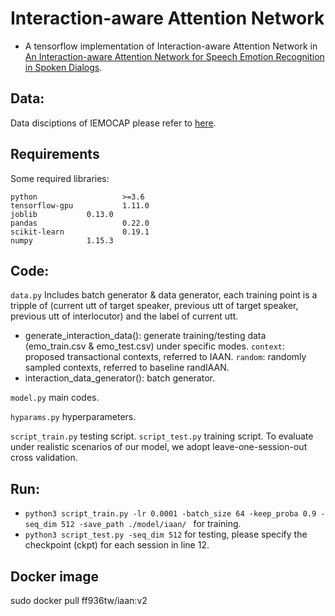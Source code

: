 # Interaction-aware Attention Network
+ A tensorflow implementation of Interaction-aware Attention Network in [An Interaction-aware Attention Network for Speech Emotion Recognition in Spoken Dialogs](https://ieeexplore.ieee.org/document/8683293/references#references).

## Data:
Data disciptions of IEMOCAP please refer to [here](https://sail.usc.edu/iemocap/).

## Requirements
Some required libraries:
```
python                   >=3.6   
tensorflow-gpu           1.11.0
joblib   		 0.13.0
pandas                   0.22.0
scikit-learn             0.19.1
numpy			 1.15.3
```
## Code:
`data.py` 
Includes batch generator & data generator, each training point is a tripple of (current utt of target speaker, previous utt of target speaker, previous utt of interlocutor) and the label of current utt.
+ generate_interaction_data(): generate training/testing data (emo_train.csv & emo_test.csv) under specific modes.
        `context`: proposed transactional contexts, referred to IAAN.
        `random`: randomly sampled contexts, referred to baseline randIAAN.
+ interaction_data_generator(): batch generator.

`model.py` 
main codes.

`hyparams.py` hyperparameters.

`script_train.py` testing script.
`script_test.py` training script. 
To evaluate under realistic scenarios of our model, we adopt leave-one-session-out cross validation.

## Run:
+ `python3 script_train.py -lr 0.0001 -batch_size 64 -keep_proba 0.9 -seq_dim 512 -save_path ./model/iaan/ ` for training.
+ `python3 script_test.py -seq_dim 512` for testing, please specify the checkpoint (ckpt) for each session in line 12.

## Docker image
sudo docker pull ff936tw/iaan:v2
